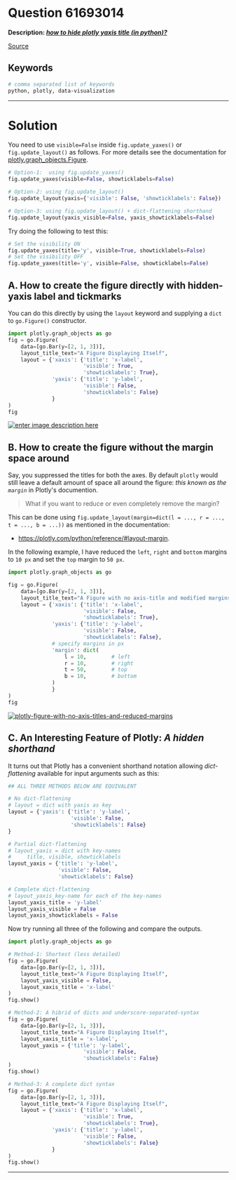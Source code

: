 # Question 61693014

**Description: [_how to hide plotly yaxis title (in python)?_][#Q]**

[Source][#Q]

[#Q]: https://stackoverflow.com/questions/61693014/how-to-hide-plotly-yaxis-title-in-python

## Keywords

```bash
# comma separated list of keywords
python, plotly, data-visualization
```

---

# Solution

You need to use `visible=False` inside `fig.update_yaxes()` or 
`fig.update_layout()` as follows. For more details see the 
documentation for [plotly.graph_objects.Figure][#plotly-go-figure].

[#plotly-go-figure]: https://plotly.github.io/plotly.py-docs/generated/plotly.graph_objects.Figure.html

```python
# Option-1:  using fig.update_yaxes()
fig.update_yaxes(visible=False, showticklabels=False)

# Option-2: using fig.update_layout()
fig.update_layout(yaxis={'visible': False, 'showticklabels': False})

# Option-3: using fig.update_layout() + dict-flattening shorthand
fig.update_layout(yaxis_visible=False, yaxis_showticklabels=False)
```

Try doing the following to test this:  

```python
# Set the visibility ON
fig.update_yaxes(title='y', visible=True, showticklabels=False)
# Set the visibility OFF
fig.update_yaxes(title='y', visible=False, showticklabels=False)
```

## A. How to create the figure directly with hidden-yaxis label and tickmarks

You can do this directly by using the `layout` keyword and 
supplying a `dict` to `go.Figure()` constructor. 

```python
import plotly.graph_objects as go
fig = go.Figure(
    data=[go.Bar(y=[2, 1, 3])],
    layout_title_text="A Figure Displaying Itself", 
    layout = {'xaxis': {'title': 'x-label', 
                        'visible': True, 
                        'showticklabels': True}, 
              'yaxis': {'title': 'y-label', 
                        'visible': False, 
                        'showticklabels': False}
              }
)
fig
```

[![enter image description here][1]][1]

## B. How to create the figure without the margin space around

Say, you suppressed the titles for both the axes. By default `plotly` 
would still leave a default amount of space all around the figure: 
*this known as the `margin`* in Plotly's documention. 

> What if you want to reduce or even completely remove the margin?

This can be done using `fig.update_layout(margin=dict(l = ..., r = ..., 
t = ..., b = ...))` as mentioned in the documentation: 

- https://plotly.com/python/reference/#layout-margin.

In the following example, I have reduced the `left`, `right` 
and `bottom` margins to `10 px` and set the `top` margin to `50 px`.

```python
import plotly.graph_objects as go

fig = go.Figure(
    data=[go.Bar(y=[2, 1, 3])],
    layout_title_text="A Figure with no axis-title and modified margins", 
    layout = {'xaxis': {'title': 'x-label', 
                        'visible': False, 
                        'showticklabels': True}, 
              'yaxis': {'title': 'y-label', 
                        'visible': False, 
                        'showticklabels': False},
              # specify margins in px
              'margin': dict(
                  l = 10,        # left
                  r = 10,        # right
                  t = 50,        # top
                  b = 10,        # bottom
              )
              }
)
fig
```

[![plotly-figure-with-no-axis-titles-and-reduced-margins][2]][2]

## C. An Interesting Feature of Plotly: _A hidden shorthand_

It turns out that Plotly has a convenient shorthand notation 
allowing _dict-flattening_ available for input arguments such as this:  

```python
## ALL THREE METHODS BELOW ARE EQUIVALENT

# No dict-flattening
# layout = dict with yaxis as key
layout = {'yaxis': {'title': 'y-label', 
                    'visible': False, 
                    'showticklabels': False}
}

# Partial dict-flattening
# layout_yaxis = dict with key-names 
#     title, visible, showticklabels
layout_yaxis = {'title': 'y-label', 
                'visible': False, 
                'showticklabels': False}

# Complete dict-flattening
# layout_yaxis_key-name for each of the key-names
layout_yaxis_title = 'y-label'
layout_yaxis_visible = False
layout_yaxis_showticklabels = False
``` 

Now try running all three of the following and compare the outputs.

```python
import plotly.graph_objects as go

# Method-1: Shortest (less detailed)
fig = go.Figure(
    data=[go.Bar(y=[2, 1, 3])],
    layout_title_text="A Figure Displaying Itself", 
    layout_yaxis_visible = False, 
    layout_xaxis_title = 'x-label'
)
fig.show()

# Method-2: A hibrid of dicts and underscore-separated-syntax
fig = go.Figure(
    data=[go.Bar(y=[2, 1, 3])],
    layout_title_text="A Figure Displaying Itself", 
    layout_xaxis_title = 'x-label', 
    layout_yaxis = {'title': 'y-label', 
                        'visible': False, 
                        'showticklabels': False}
)
fig.show()

# Method-3: A complete dict syntax
fig = go.Figure(
    data=[go.Bar(y=[2, 1, 3])],
    layout_title_text="A Figure Displaying Itself", 
    layout = {'xaxis': {'title': 'x-label', 
                        'visible': True, 
                        'showticklabels': True}, 
              'yaxis': {'title': 'y-label', 
                        'visible': False, 
                        'showticklabels': False}
              }
)
fig.show()
```


  [1]: https://i.stack.imgur.com/rJDfC.png
  [2]: https://i.stack.imgur.com/t0dcA.png
  
---
